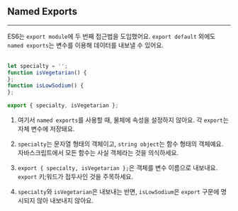 ## Named Exports
---
ES6는 `export module`에 두 번째 접근법을 도입했어요. `export default` 외에도 `named exports`는 변수를 이용해 데이터를 내보낼 수 있어요.
<br>
<br>

```javascript
let specialty = '';
function isVegetarian() {
}; 
function isLowSodium() {
}; 
 
export { specialty, isVegetarian };
```

1. 여기서 `named exports`를 사용할 때, 물체에 속성을 설정하지 않아요. 각 `export`는 자체 변수에 저장돼요.

2. `specialty`는 문자열 형태의 객체이고, `string object`는 함수 형태의 객체예요. 자바스크립트에서 모든 함수는 사실 객체라는 것을 의식하세요.

3. `export { specialty, isVegetarian };`은 객체를 변수 이름으로 내보내요. `export` 키;워드가 접두사인 것을 주목하세요.

4. `specialty`와 `isVegetarian`은 내보내는 반면, `isLowSodium`은 `export` 구문에 명시되지 않아 내보내지 않아요.